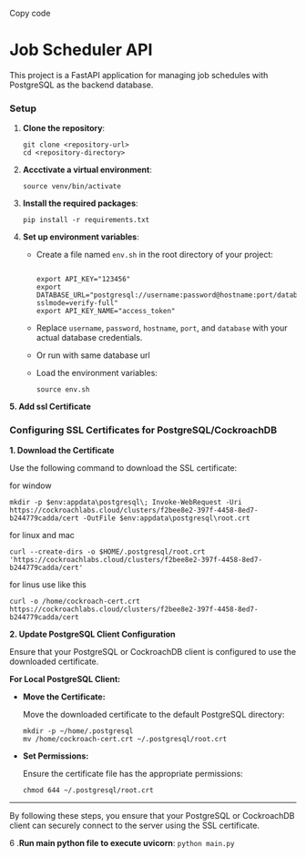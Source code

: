 Copy code
# Job Scheduler API

This project is a FastAPI application for managing job schedules with PostgreSQL as the backend database.

### Setup

1. **Clone the repository**:
    ```
    git clone <repository-url>
    cd <repository-directory>
    ```

2. **Accctivate a virtual environment**:
    ```
    source venv/bin/activate
    ```

3. **Install the required packages**:
    ```
    pip install -r requirements.txt
    ```

4. **Set up environment variables**:
    - Create a file named `env.sh` in the root directory of your project:
      ```

      export API_KEY="123456"
      export DATABASE_URL="postgresql://username:password@hostname:port/database?sslmode=verify-full"
      export API_KEY_NAME="access_token"
      ```
    - Replace `username`, `password`, `hostname`, `port`, and `database` with your actual database credentials.
    - Or run with same database url

    - Load the environment variables:
      ```
      source env.sh
      ```

**5. Add ssl Certificate**

### Configuring SSL Certificates for PostgreSQL/CockroachDB

**1. Download the Certificate**

Use the following command to download the SSL certificate:

for window
```
mkdir -p $env:appdata\postgresql\; Invoke-WebRequest -Uri https://cockroachlabs.cloud/clusters/f2bee8e2-397f-4458-8ed7-b244779cadda/cert -OutFile $env:appdata\postgresql\root.crt
```
for linux and mac
```
curl --create-dirs -o $HOME/.postgresql/root.crt 'https://cockroachlabs.cloud/clusters/f2bee8e2-397f-4458-8ed7-b244779cadda/cert'
```

for linus use like this 

```
curl -o /home/cockroach-cert.crt https://cockroachlabs.cloud/clusters/f2bee8e2-397f-4458-8ed7-b244779cadda/cert
```

**2. Update PostgreSQL Client Configuration**

Ensure that your PostgreSQL or CockroachDB client is configured to use the downloaded certificate.

**For Local PostgreSQL Client:**

- **Move the Certificate:**

  Move the downloaded certificate to the default PostgreSQL directory:

  ```
  mkdir -p ~/home/.postgresql
  mv /home/cockroach-cert.crt ~/.postgresql/root.crt
  ```

- **Set Permissions:**

  Ensure the certificate file has the appropriate permissions:

  ```
  chmod 644 ~/.postgresql/root.crt
  ```

---

By following these steps, you ensure that your PostgreSQL or CockroachDB client can securely connect to the server using the SSL certificate.


6 .**Run main python file to execute uvicorn**:
      ```
      python main.py
      ```